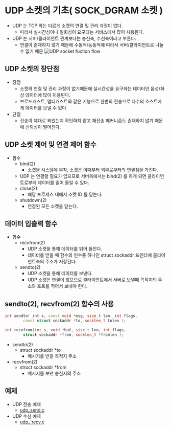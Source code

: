 # UDP 소켓의 기초( SOCK_DGRAM 소켓 )
* UDP 는 TCP 와는 다르게 소켓의 연결 및 관리 과정이 없다.
	- 따라서 실시간성이나 일회성이 요구되는 서비스에서 많이 사용된다.
* UDP 는 서버/클라이언트 관계보다는 송신측, 수신측이라고 부른다.
	- 연결이 존재하지 않기 때문에 수동적/능동적에 따라서 서버/클라이언트로 나눌 수 없기 때문
![UDP socket fuction flow](https://github.com/martinkang/Study/blob/master/LinuxNetworkProgramming/img/udp.jpg)


## UDP 소켓의 장단점
* 장점
	- 소켓의 연결 및 관리 과정이 없기때문에 실시간성을 요구하는 데이터인 음성/화상 데이터에 많이 이용된다.
	- 브로드캐스트, 멀티캐스트와 같은 기능으로 한번의 전송으로 다수의 호스트에게 데이터를 보낼 수 있다.
* 단점
	- 전송이 제대로 되었는지 확인하지 않고 재전송 메커니즘도
	존재하지 않기 때문에 신뢰성이 떨어진다.


## UDP 소켓 제어 및 연결 제어 함수
* 함수
	* bind(2)
		- 소켓을 시스템에 부착, 소켓은 이때부터 외부로부터의 연결점을 가진다.
	- UDP 는 연결할 필요가 없으므로 서버측에서는 bind(2) 를 하게 되면
	클라이언트로부터 데이터를 읽어 들일 수 있다.
	* close(2)
		- 해당 프로세스 내에서 소켓 ID 를 닫는다.
	* shutdown(2)
		- 연결된 모든 소켓을 닫는다.


## 데이터 입출력 함수
* 함수
	* recvfrom(2)
		- UDP 소켓을 통해 데이터를 읽어 들인다.
		- 데이터를 받을 때 함수의 인수중 하나인 struct sockaddr 포인터에
		클라이언트측의 주소가 저장된다.
	* sendto(2)
		- UDP 소켓을 통해 데이터를 보낸다.
		- UDP 소켓은 연결이 없으므로 클라이언트에서 서버로 보낼때
		목적지의 주소와 포트를 적어서 보내야 한다.

## sendto(2), recvfrom(2) 함수의 사용
```c++
int sendto( int s, const void *msg, size_t len, int flags,
		const struct sockaddr *to, socklen_t tolen );

int recvfrom(int s, void *buf, size_t len, int flags,
		struct sockaddr *from, socklen_t *fromlen );
```
* sendto(2)
	- struct sockaddr *to
		- 메시지를 받을 목적지 주소
* recvfrom(2)
	- struct sockaddr *from
		- 메시지를 보낸 송신지의 주소

## 예제
* UDP 전송 예제
	- [udp_send.c]()
* UDP 수신 예제
	- [udp_`recv.c]()
